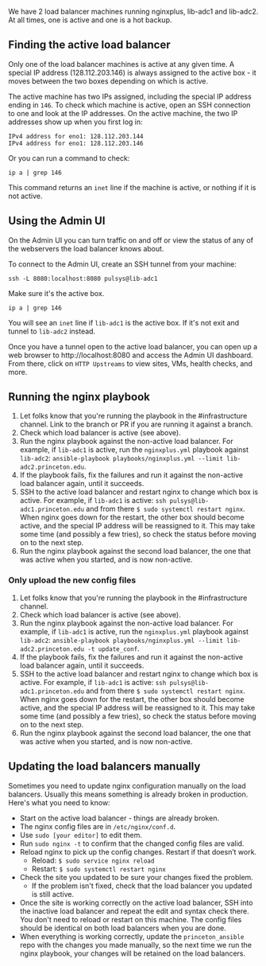 We have 2 load balancer machines running nginxplus, lib-adc1 and lib-adc2. At all times, one is active and one is a hot backup.

## Finding the active load balancer

Only one of the load balancer machines is active at any given time. A special IP address (128.112.203.146) is always assigned to the active box - it moves between the two boxes depending on which is active.

The active machine has two IPs assigned, including the special IP address ending in `146`. To check which machine is active, open an SSH connection to one and look at the IP addresses. On the active machine, the two IP addresses show up when you first log in:

```
IPv4 address for eno1: 128.112.203.144
IPv4 address for eno1: 128.112.203.146
```

Or you can run a command to check:

```
ip a | grep 146
```

This command returns an `inet` line if the machine is active, or nothing if it is not active.

## Using the Admin UI

On the Admin UI you can turn traffic on and off or view the status of any of the webservers the load balancer knows about.

To connect to the Admin UI, create an SSH tunnel from your machine:
```
ssh -L 8080:localhost:8080 pulsys@lib-adc1
```

Make sure it's the active box.
```
ip a | grep 146
```

You will see an `inet` line if `lib-adc1` is the active box. If it's not exit and tunnel to `lib-adc2` instead.

Once you have a tunnel open to the active load balancer, you can open up a web browser to http://localhost:8080 and access the Admin UI dashboard. From there, click on `HTTP Upstreams` to view sites, VMs, health checks, and more.

## Running the nginx playbook

1. Let folks know that you're running the playbook in the #infrastructure channel. Link to the branch or PR if you are running it against a branch.
1. Check which load balancer is active (see above).
2. Run the nginx playbook against the non-active load balancer. For example, if `lib-adc1` is active, run the `nginxplus.yml` playbook against `lib-adc2`: `ansible-playbook playbooks/nginxplus.yml --limit lib-adc2.princeton.edu`.
3. If the playbook fails, fix the failures and run it against the non-active load balancer again, until it succeeds.
4. SSH to the active load balancer and restart nginx to change which box is active. For example, if  `lib-adc1` is active: `ssh pulsys@lib-adc1.princeton.edu` and from there `$ sudo systemctl restart nginx`. When nginx goes down for the restart, the other box should become active, and the special IP address will be reassigned to it. This may take some time (and possibly a few tries), so check the status before moving on to the next step.
5. Run the nginx playbook against the second load balancer, the one that was active when you started, and is now non-active.

### Only upload the new config files
1. Let folks know that you're running the playbook in the #infrastructure channel.
1. Check which load balancer is active (see above).
2. Run the nginx playbook against the non-active load balancer. For example, if `lib-adc1` is active, run the `nginxplus.yml` playbook against `lib-adc2`: `ansible-playbook playbooks/nginxplus.yml --limit lib-adc2.princeton.edu -t update_conf`.
3. If the playbook fails, fix the failures and run it against the non-active load balancer again, until it succeeds.
4. SSH to the active load balancer and restart nginx to change which box is active. For example, if  `lib-adc1` is active: `ssh pulsys@lib-adc1.princeton.edu` and from there `$ sudo systemctl restart nginx`. When nginx goes down for the restart, the other box should become active, and the special IP address will be reassigned to it. This may take some time (and possibly a few tries), so check the status before moving on to the next step.
5. Run the nginx playbook against the second load balancer, the one that was active when you started, and is now non-active.


## Updating the load balancers manually

Sometimes you need to update nginx configuration manually on the load balancers. Usually this means something is already broken in production. Here's what you need to know:

- Start on the active load balancer - things are already broken.
- The nginx config files are in `/etc/nginx/conf.d`.
- Use `sudo [your editor]` to edit them.
- Run `sudo nginx -t` to confirm that the changed config files are valid.
- Reload nginx to pick up the config changes. Restart if that doesn’t work.
  - Reload: `$ sudo service nginx reload`
  - Restart: `$ sudo systemctl restart nginx`
- Check the site you updated to be sure your changes fixed the problem.
  - If the problem isn't fixed, check that the load balancer you updated is still active.
- Once the site is working correctly on the active load balancer, SSH into the inactive load balancer and repeat the edit and syntax check there. You don't need to reload or restart on this machine. The config files should be identical on both load balancers when you are done.
- When everything is working correctly, update the `princeton_ansible` repo with the changes you made manually, so the next time we run the nginx playbook, your changes will be retained on the load balancers.
